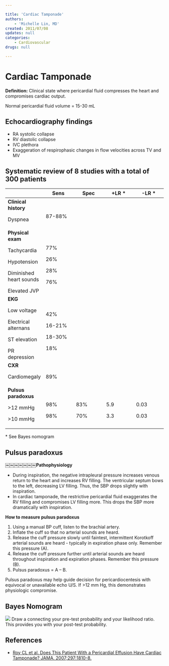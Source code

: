 ```yaml
---

title: 'Cardiac Tamponade'
authors:
    - 'Michelle Lin, MD'
created: 2011/07/08
updates: null
categories:
    - Cardiovascular
drugs: null

---
```




# Cardiac Tamponade

**Definition:** Clinical state where pericardial fluid compresses the heart and compromises cardiac output.

Normal pericardial fluid volume = 15-30 mL

## Echocardiography findings

-   RA systolic collapse
-   RV diastolic collapse
-   IVC plethora
-   Exaggeration of respirophasic changes in flow velocities across TV and MV

## Systematic review of 8 studies with a total of 300 patients

<table>
<colgroup>
<col width="20%" />
<col width="20%" />
<col width="20%" />
<col width="20%" />
<col width="20%" />
</colgroup>
<thead>
<tr class="header">
<th><br />
</th>
<th>Sens</th>
<th>Spec</th>
<th>+LR *</th>
<th>-LR *</th>
</tr>
</thead>
<tbody>
<tr class="odd">
<td><strong>Clinical history</strong><br />

<p>Dyspnea</p></td>
<td><br />
87-88%</td>
<td><br />
</td>
<td><br />
</td>
<td><br />
</td>
</tr>
<tr class="even">
<td><strong>Physical exam</strong><br />

<p>Tachycardia</p>
<p>Hypotension</p>
<p>Diminished heart sounds</p>
Elevated JVP</td>
<td><br />

<p>77%</p>
<p>26%</p>
<p>28%</p>
<p>76%</p></td>
<td><br />
</td>
<td><br />
</td>
<td><br />
</td>
</tr>
<tr class="odd">
<td><strong>EKG</strong><br />

<p>Low voltage</p>
<p>Electrical alternans</p>
<p>ST elevation</p>
PR depression</td>
<td><br />

<p>42%</p>
<p>16-21%</p>
<p>18-30%</p>
<p>18%</p></td>
<td><br />
</td>
<td><br />
</td>
<td><br />
</td>
</tr>
<tr class="even">
<td><strong>CXR</strong><br />

<p>Cardiomegaly</p></td>
<td><br />

<p>89%</p></td>
<td><br />
</td>
<td><br />
</td>
<td><br />
</td>
</tr>
<tr class="odd">
<td><strong>Pulsus paradoxus</strong><br />

<p>&gt;12 mmHg</p>
<p>&gt;10 mmHg</p></td>
<td><br />

<p>98%</p>
<p>98%</p></td>
<td><br />

<p>83%</p>
<p>70%</p></td>
<td><br />

<p>5.9</p>
<p>3.3</p></td>
<td><br />

<p>0.03</p>
<p>0.03</p></td>
</tr>
</tbody>
</table>

\* See Bayes nomogram

## Pulsus paradoxus

￼￼￼￼￼￼￼**Pathophysiology**

-   During inspiration, the negative intrapleural pressure increases venous return to the heart and increases RV filling. The ventricular septum bows to the left, decreasing LV filling. Thus, the SBP drops slightly with inspiration.
-   In cardiac tamponade, the restrictive pericardial fluid exaggerates the RV filling and compromises LV filling more. This drops the SBP more dramatically with inspiration.

**How to measure pulsus paradoxus**
1.  Using a manual BP cuff, listen to the brachial artery.
2.  Inflate the cuff so that no arterial sounds are heard.
3.  Release the cuff pressure slowly until faintest, intermittent Korotkoff arterial sounds are heard - typically in expiration phase only. Remember this pressure (A). 
4.  Release the cuff pressure further until arterial sounds are heard throughout inspiration and expiration phases. Remember this pressure (B).
5.  Pulsus paradoxus = A – B.

Pulsus paradoxus may help guide decision for pericardiocentesis with equivocal or unavailable echo U/S. If &gt;12 mm Hg, this demonstrates physiologic compromise.

## Bayes Nomogram

![](https://d2p53dh3qxfm0x.cloudfront.net/uploads/img/1jx/5/m/95730235-4c85-5a59-9dd7-7b66887d4238/640.png)
Draw a connecting your pre-test probability and your likelihood ratio. This provides you with your post-test probability.

## References

-   [Roy CL et al. Does This Patient With a Pericardial Effusion Have Cardiac Tamponade? JAMA. 2007;297:1810-8.](https://www.ncbi.nlm.nih.gov/pubmed/?term=17456823)
